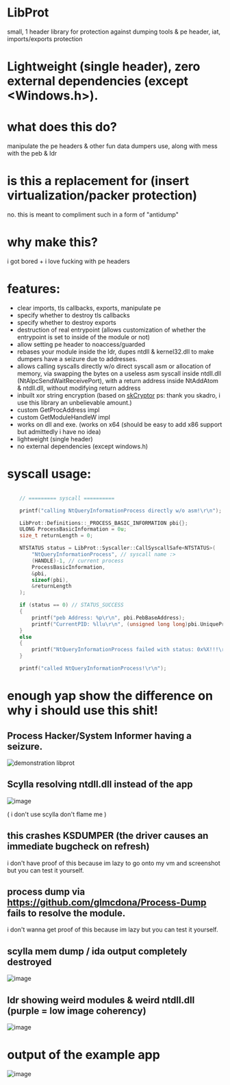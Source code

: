 # LibProt
small, 1 header library for protection against dumping tools &amp; pe header, iat, imports/exports protection

# Lightweight (single header), zero external dependencies (except <Windows.h>).

# what does this do?
manipulate the pe headers & other fun data dumpers use, along with mess with the peb & ldr

# is this a replacement for (insert virtualization/packer protection)
no. this is meant to compliment such in a form of "antidump"

# why make this?
i got bored + i love fucking with pe headers

# features:
- clear imports, tls callbacks, exports, manipulate pe
- specify whether to destroy tls callbacks
- specify whether to destroy exports
- destruction of real entrypoint (allows customization of whether the entrypoint is set to inside of the module or not)
- allow setting pe header to noaccess/guarded
- rebases your module inside the ldr, dupes ntdll & kernel32.dll to make dumpers have a seizure due to addresses.
- allows calling syscalls directly w/o direct syscall asm or allocation of memory, via swapping the bytes on a useless asm syscall inside ntdll.dll (NtAlpcSendWaitReceivePort), with a return address inside NtAddAtom & ntdll.dll, without modifying return address
- inbuilt xor string encryption (based on [skCryptor](https://github.com/skadro-official/skCrypter) ps: thank you skadro, i use this library an unbelievable amount.)
- custom GetProcAddress impl
- custom GetModuleHandleW impl
- works on dll and exe. (works on x64 (should be easy to add x86 support but admittedly i have no idea)
- lightweight (single header)
- no external dependencies (except windows.h)

# syscall usage:
```cpp

    // ========= syscall ==========

    printf("calling NtQueryInformationProcess directly w/o asm!\r\n");

    LibProt::Definitions::_PROCESS_BASIC_INFORMATION pbi{};
    ULONG ProcessBasicInformation = 0u;
    size_t returnLength = 0;

    NTSTATUS status = LibProt::Syscaller::CallSyscallSafe<NTSTATUS>(
        "NtQueryInformationProcess", // syscall name :>
        (HANDLE)-1, // current process
        ProcessBasicInformation,
        &pbi,
        sizeof(pbi),
        &returnLength
    );

    if (status == 0) // STATUS_SUCCESS
    {
        printf("peb Address: %p\r\n", pbi.PebBaseAddress);
        printf("CurrentPID: %llu\r\n", (unsigned long long)pbi.UniqueProcessId);
    }
    else
    {
        printf("NtQueryInformationProcess failed with status: 0x%X!!!\r\n", status);
    }

    printf("called NtQueryInformationProcess!\r\n");
```

# enough yap show the difference on why i should use this shit!

## Process Hacker/System Informer having a seizure.
![demonstration libprot](https://github.com/user-attachments/assets/62830265-84c1-414a-979a-125ae30d46e3)

## Scylla resolving ntdll.dll instead of the app
![image](https://github.com/user-attachments/assets/56a5fd5f-cadb-4244-b963-2b5711572fa8)

( i don't use scylla don't flame me )

## this crashes KSDUMPER (the driver causes an immediate bugcheck on refresh)
i don't have proof of this because im lazy to go onto my vm and screenshot but you can test it yourself.

## process dump via https://github.com/glmcdona/Process-Dump fails to resolve the module.
i don't wanna get proof of this because im lazy but you can test it yourself.

## scylla mem dump / ida output completely destroyed
![image](https://github.com/user-attachments/assets/1d5a0a83-ab09-4b7e-9172-1c465b7b0f51)

## ldr showing weird modules & weird ntdll.dll (purple = low image coherency)
![image](https://github.com/user-attachments/assets/dd31f459-da26-4bcc-b7f1-ea98fa8714b6)

# output of the example app 
![image](https://github.com/user-attachments/assets/72a7ffb5-72a6-41a5-97d7-b7782ea99705)
